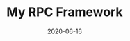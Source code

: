 ---
title: My RPC Framework
date: 2020-06-16
description: "A simple RPC framework in Java"
source: "https://github.com/CN-GuoZiyang/My-RPC-Framework"
article: "https://blog.csdn.net/qq_40856284/category_10138756.html"
---
